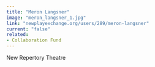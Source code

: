```yaml
---
title: "Meron Langsner"
image: "meron_langsner_1.jpg"
link: "newplayexchange.org/users/289/meron-langsner"
current: "false"
related:
- Collaboration Fund
---
```


New Repertory Theatre

